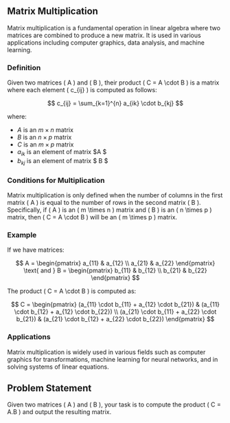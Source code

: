 ## Matrix Multiplication

Matrix multiplication is a fundamental operation in linear algebra where two matrices are combined to produce a new matrix. It is used in various applications including computer graphics, data analysis, and machine learning.

### Definition
Given two matrices \( A \) and \( B \), their product \( C = A \cdot B \) is a matrix where each element \( c_{ij} \) is computed as follows:

$$
c_{ij} = \sum_{k=1}^{n} a_{ik} \cdot b_{kj}
$$

where:
- $A$ is an $m \times n$ matrix
- $B$ is an $n \times p$ matrix
- $C$ is an $m \times p$ matrix
- $a_{ik}$ is an element of matrix $A $
- $b_{kj}$ is an element of matrix $ B $

### Conditions for Multiplication
Matrix multiplication is only defined when the number of columns in the first matrix \( A \) is equal to the number of rows in the second matrix \( B \). Specifically, if \( A \) is an \( m \times n \) matrix and \( B \) is an \( n \times p \) matrix, then \( C = A \cdot B \) will be an \( m \times p \) matrix.

### Example
If we have matrices:

$$
A = \begin{pmatrix}
a_{11} & a_{12} \\
a_{21} & a_{22}
\end{pmatrix}
\text{ and }
B = \begin{pmatrix}
b_{11} & b_{12} \\
b_{21} & b_{22}
\end{pmatrix}
$$

The product \( C = A \cdot B \) is computed as:

$$
C = \begin{pmatrix}
(a_{11} \cdot b_{11} + a_{12} \cdot b_{21}) & (a_{11} \cdot b_{12} + a_{12} \cdot b_{22}) \\
(a_{21} \cdot b_{11} + a_{22} \cdot b_{21}) & (a_{21} \cdot b_{12} + a_{22} \cdot b_{22})
\end{pmatrix}
$$

### Applications
Matrix multiplication is widely used in various fields such as computer graphics for transformations, machine learning for neural networks, and in solving systems of linear equations.

## Problem Statement

Given two matrices \( A \) and \( B \), your task is to compute the product \( C = A.B \) and output the resulting matrix.
